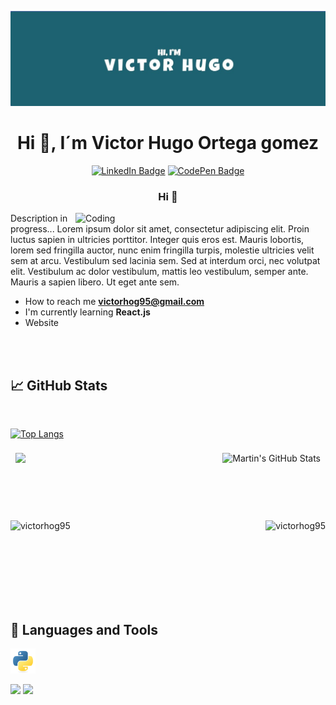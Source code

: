 <!--
**VictorHOG95/VictorHOG95** is a ✨ _special_ ✨ repository because its `README.md` (this file) appears on your GitHub profile.

Here are some ideas to get you started:

- 🔭 I’m currently working on ...
- 🌱 I’m currently learning ...
- 👯 I’m looking to collaborate on ...
- 🤔 I’m looking for help with ...
- 💬 Ask me about ...
- 📫 How to reach me: ...
- 😄 Pronouns: ...
- ⚡ Fun fact: ...
-->

[![MasterHead](./assets/Banner.jpg)](https://victorhog95.github.io/Portafolio/)

<h1 align="center">Hi 👋, I´m Victor Hugo Ortega gomez</h1>

<div align="center">

  
  [![LinkedIn Badge](https://img.shields.io/badge/LinkedIn-Profile-informational?style=flat&logo=linkedin&logoColor=white&color=0D76A8)](https://www.linkedin.com/in/victor-hog/) 
  [![CodePen Badge](https://img.shields.io/badge/CodePen-Profile-informational?style=flat&logo=codepen&logoColor=white&color=black)](https://codepen.io/victorhog)

</div>
  
<h3 align="center">Hi 👋</h3>

<div id="" >
  <img align="right" alt="Coding" width="400" src="https://cdn.dribbble.com/users/1162077/screenshots/3848914/programmer.gif">

  <p align="left" margin="30px"> Description in progress...
    Lorem ipsum dolor sit amet, consectetur adipiscing elit. Proin luctus sapien in ultricies porttitor. Integer quis eros est. Mauris lobortis, lorem sed fringilla auctor, nunc enim fringilla turpis, molestie ultricies velit sem at arcu. Vestibulum sed lacinia sem. Sed at interdum orci, nec volutpat elit. Vestibulum ac dolor vestibulum, mattis leo vestibulum, semper ante. Mauris a sapien libero. Ut eget ante sem.
  </p>

  - How to reach me **victorhog95@gmail.com**
  - I'm currently learning **React.js**
  - Website []()
</div>

<br>
<br>

## &#x1f4c8; GitHub Stats

<br>

[![Top Langs](https://github-readme-stats.vercel.app/api/top-langs/?username=victorhog95&langs_count=8)](https://github.com/anuraghazra/github-readme-stats)


<a href="https://github.com/braydoncoyer">
  <img align="left" style="margin:0.5rem" src="https://github-readme-stats.vercel.app/api/top-langs/?username=victorhog95&hide=html,css&title_color=ffffff&text_color=c9cacc&icon_color=4AB197&bg_color=1A2B34" />
</a>

<a href="https://github.com/braydoncoyer">
  <img align="right" style="margin:0.5rem" src="https://github-readme-stats.vercel.app/api?username=victorhog95&show_icons=true&line_height=27&count_private=true&title_color=ffffff&text_color=c9cacc&icon_color=4AB097&bg_color=1A2B34" alt="Martin's GitHub Stats" />
</a>

<br>
<br>
<br>
<br>
<br>
<br>

<div align="center">
  <p><img align="left" src="https://github-readme-stats.vercel.app/api/top-langs?username=victorhog95&show_icons=true&locale=en&layout=compact" alt="victorhog95" /></p>

  <p>&nbsp;<img align="right" src="https://github-readme-stats.vercel.app/api?username=victorhog95&show_icons=true&locale=en" alt="victorhog95" /></p>
</div>

<br>
<br>
<br>
<br>
<br>
<br>

## 💼 Languages and Tools

<div>
  <img src="https://github.com/devicons/devicon/blob/master/icons/python/python-original.svg" title="python" alt="python" width="40" height="40">&nbsp;
</div>
  
![](https://img.shields.io/badge/Code-JavaScript-informational?style=flat&logo=JavaScript&logoColor=white&color=4AB197)
![](https://img.shields.io/badge/Code-Java-informational?style=flat&logo=Java&logoColor=white&color=4AB197)
